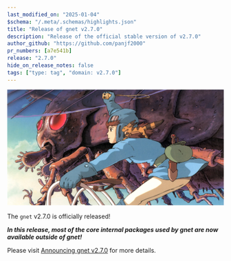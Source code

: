 ```yaml
---
last_modified_on: "2025-01-04"
$schema: "/.meta/.schemas/highlights.json"
title: "Release of gnet v2.7.0"
description: "Release of the official stable version of v2.7.0"
author_github: "https://github.com/panjf2000"
pr_numbers: [a7e541b]
release: "2.7.0"
hide_on_release_notes: false
tags: ["type: tag", "domain: v2.7.0"]
---
```


![](/img/gnet-v2-7-0.jpg)

The `gnet` v2.7.0 is officially released!

***In this release, most of the core internal packages used by gnet are now available outside of gnet!***

Please visit [Announcing gnet v2.7.0](https://gnet.host/blog/announcing-gnet-v2-7-0/) for more details.